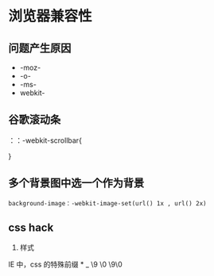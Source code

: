 # 浏览器兼容性

## 问题产生原因

- -moz-
- -o-
- -ms- 
- webkit- 

## 谷歌滚动条

：：-webkit-scrollbar{

}

## 多个背景图中选一个作为背景

    background-image：-webkit-image-set(url() 1x , url() 2x)
## css hack 
1. 样式

IE 中，css 的特殊前缀
*
_
\9
\0
\9\0

<!-- ifie-->